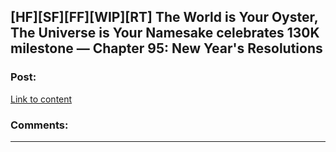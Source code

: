 ## [HF][SF][FF][WIP][RT] The World is Your Oyster, The Universe is Your Namesake celebrates 130K milestone — Chapter 95: New Year's Resolutions

### Post:

[Link to content](http://archiveofourown.org/works/3808279/chapters/14229730)

### Comments:

---

